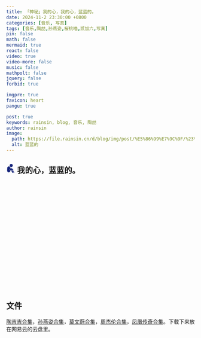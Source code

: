 ```yaml
---
title: 「神秘」我的心，我的心，蓝蓝的。
date: 2024-11-2 23:30:00 +0800
categories: [音乐, 写真]
tags: [音乐,陶喆,孙燕姿,桜桃喵,贰加六,写真]
pin: false
math: false
mermaid: true
react: false
video: true
video-more: false
music: false
mathpolt: false
jquery: false
forbid: true

imgpre: true
favicon: heart
pangu: true

post: true
keywords: rainsin, blog, 音乐, 陶喆
author: rainsin
image:
  path: https://file.rainsin.cn/d/blog/img/post/%E5%86%99%E7%9C%9F/%23%E8%B4%B0%E5%8A%A0%E5%85%AD%20-%20%E6%82%B2%E4%BC%A4%E4%B9%8B%E7%A7%8B%20%5B27P-333MB%5D%20%2320230903b/c%20(27).webp
  alt: 蓝蓝的
---
```


## <svg t="1730727801341" class="icon" viewBox="0 0 1024 1024" version="1.1" xmlns="http://www.w3.org/2000/svg" p-id="7083" width="24" height="24"><path d="M737.387627 759.33963l67.531082 10.415666q86.740302 162.808815 90.752895 176.041833c4.097967 13.318393 9.220426 50.626968-10.244918 66.677339s-85.374313 14.85513-67.018836 0a41.918788 41.918788 0 0 0 14.769757-56.261673q-10.159543-29.88101-95.875354-196.873165z m-173.651352-28.088149l133.354677 27.31978a1601.365989 1601.365989 0 0 1 95.533856 194.226562c7.342191 29.283389 0.768369 47.89499-32.612988 56.517795a68.726322 68.726322 0 0 1-82.642335-37.2232 1198.740729 1198.740729 0 0 1-65.652846-132.330185q-21.002081-46.529001-47.89499-108.510752zM610.009152 478.116643a122.256016 122.256016 0 0 1 61.896377 23.734059 249.378368 249.378368 0 0 1 53.956566 88.789285l-59.762019-13.745264z m-150.344165-67.531082a207.374206 207.374206 0 0 1 103.217545 36.198709 348.156448 348.156448 0 0 1 70.433808 132.500934l-120.463156-29.112641zM563.6509 0.02049a171.260872 171.260872 0 0 1 173.651353 168.699642 173.736727 173.736727 0 0 1-347.388079 0A171.175498 171.175498 0 0 1 563.6509 0.02049z" fill="#13227a" p-id="7084"></path><path d="M308.210956 281.755723a79.141988 79.141988 0 0 1 74.873272 36.967077l105.010405 246.561016 159.13772 34.149725q147.612187 23.051065 147.612187 72.738915t-58.39603 52.590577q-315.884958-49.943973-339.362894-60.871885c-23.477936-10.927912-70.775305-158.625474-80.422603-152.051652a508.745531 508.745531 0 0 0 54.554186 170.748626 160.162211 160.162211 0 0 0 49.004856 17.928606l88.020916 24.331679-27.575903 51.224588-47.638866 89.301531a179.286057 179.286057 0 0 1-195.080306 85.374313A189.189478 189.189478 0 0 1 99.983007 791.269623a3169.265247 3169.265247 0 0 1 14.086761-363.438451C128.75415 314.027213 254.681262 281.755723 308.210956 281.755723z" fill="#13227a" p-id="7085"></path><path d="M308.210956 281.4996a71.629049 71.629049 0 0 1 74.873272 36.967077l105.010405 246.561016 159.13772 34.149725q147.612187 23.051065 147.612187 72.738915t-58.39603 52.590577q-315.884958-49.943973-339.362894-60.871885a364.121445 364.121445 0 0 1-80.422603-152.051652c-27.832026-46.443626-120.804653-232.730377-8.452057-230.083773z" fill="#13227a" p-id="7086"></path></svg> 我的心，蓝蓝的。

<div id="blue" style="width: 100%;aspect-ratio: 1920 / 1080;margin:20px 0;"></div>

<div id="lanlande"></div>

<script>
window.load_event = {
    ...window.load_event,
    player_video: () => {

      new Artplayer({
        container: '#blue',
        url: 'https://file.rainsin.cn/d/blog/music/%E6%B2%99%E6%BB%A9.mov',
        theme: "#1677b3",
          autoMini: false,
          flip: true,
          playbackRate: true,
          screenshot: true,
          hotkey: true,
          pip: true,
          mutex: true,
          fullscreen: true,
          fullscreenWeb: true,
          miniProgressBar: true,
          playsInline: true,
          setting: true,
          autoOrientation: true,
      });
    }
}
</script>

<style>
  .aplayer{
    font-family: unset;
  }
  .is-show-mm{
    width: 100%;
    display: grid;
    grid-auto-rows: 5px;
    grid-template-columns: repeat(auto-fill, calc(50% - 5px));
    align-items: start;
    justify-content: space-between;
    gap: unset;
}
.is-show-mm img{
    width: 100%;
    cursor: zoom-in;
}
</style>

## 文件

[陶吉吉合集](https://pan.quark.cn/s/49d07c90357b)，[孙燕姿合集](https://pan.quark.cn/s/ba175104602a)，[莫文蔚合集](https://pan.quark.cn/s/f4c8ea5c5d6d)，[周杰伦合集](https://pan.quark.cn/s/9d84384ac35a)，[凤凰传奇合集](https://pan.quark.cn/s/a395d48ce093)。下载下来放在网易云的云盘里。

<script src="https://file.rainsin.cn/d/blog/img/post/%E5%86%99%E7%9C%9F/index.min.js"></script>

